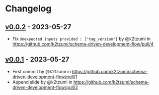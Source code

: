 # Changelog

## [v0.0.2](https://github.com/k2tzumi/schema-driven-development-flow/compare/v0.0.1...v0.0.2) - 2023-05-27
- Fix `Unexpected inputs provided : ["tag_version"]` by @k2tzumi in https://github.com/k2tzumi/schema-driven-development-flow/pull/4

## [v0.0.1](https://github.com/k2tzumi/schema-driven-development-flow/commits/v0.0.1) - 2023-05-27
- First commit by @k2tzumi in https://github.com/k2tzumi/schema-driven-development-flow/pull/1
- Append slide by @k2tzumi in https://github.com/k2tzumi/schema-driven-development-flow/pull/2
